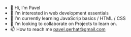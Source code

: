 - 👋 Hi, I’m Pavel
- 👀 I’m interested in web development essentials
- 🌱 I’m currently learning JavaScrip basics / HTML / CSS
- 💞️ I’m looking to collaborate on Projects to learn on. 
- 📫 How to reach me pavel.gerhat@gmail.com 

<!---
Mafikk/Mafikk is a ✨ special ✨ repository because its `README.md` (this file) appears on your GitHub profile.
You can click the Preview link to take a look at your changes.
--->
